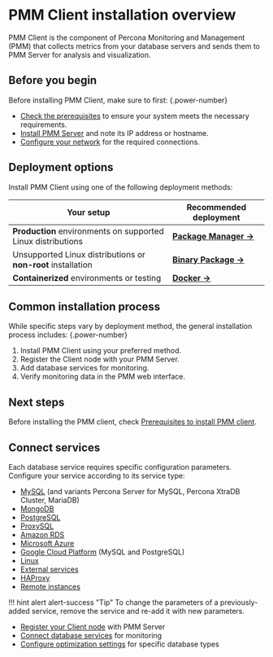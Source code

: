 # PMM Client installation overview

PMM Client is the component of Percona Monitoring and Management (PMM) that collects metrics from your database servers and sends them to PMM Server for analysis and visualization.

## Before you begin

Before installing PMM Client, make sure to first: 
{.power-number}

- [Check the prerequisites](prerequisites.md) to ensure your system meets the necessary requirements.
- [Install PMM Server](../install-pmm-server/index.md) and note its IP address or hostname.
- [Configure your network](../plan-pmm-installation/network_and_firewall.md) for the required connections.

## Deployment options

Install PMM Client using one of the following deployment methods:

| **Your setup** | **Recommended deployment** |
|----------------|----------------------------|
| **Production** environments on supported Linux distributions | **[Package Manager →](package_manager.md)** |
| Unsupported Linux distributions or **non-root** installation | **[Binary Package →](binary_package.md)** |
| **Containerized** environments or testing | **[Docker →](docker.md)** |

## Common installation process

While specific steps vary by deployment method, the general installation process includes: 
{.power-number}

1. Install PMM Client using your preferred method.
2. Register the Client node with your PMM Server.
3. Add database services for monitoring.
4. Verify monitoring data in the PMM web interface.

## Next steps

Before installing the PMM client, check [Prerequisites to install PMM client](./prerequisites.md).

## Connect services

Each database service requires specific configuration parameters. Configure your service according to its service type:

- [MySQL](connect-database/mysql/mysql.md) (and variants Percona Server for MySQL, Percona XtraDB Cluster, MariaDB)
- [MongoDB](connect-database/mongodb/mongodb.md)
- [PostgreSQL](connect-database/postgresql.md)
- [ProxySQL](connect-database/proxysql.md)
- [Amazon RDS](connect-database/aws.md)
- [Microsoft Azure](connect-database/azure.md)
- [Google Cloud Platform](connect-database/google.md) (MySQL and PostgreSQL)
- [Linux](connect-database/linux.md)
- [External services](connect-database/external.md)
- [HAProxy](connect-database/haproxy.md)
- [Remote instances](connect-database/remote.md)

!!! hint alert alert-success "Tip"
    To change the parameters of a previously-added service, remove the service and re-add it with new parameters.

- [Register your Client node](../register-client-node/index.md) with PMM Server
- [Connect database services](connect-database/index.md) for monitoring
- [Configure optimization settings](connect-database/mysql/improve_perf.md) for specific database types
